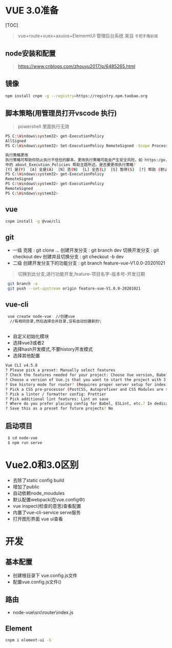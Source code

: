 # VUE 3.0准备
[TOC]
> vue+route+vuex+axuios+ElememtUI 管理后台系统
> 来自 `手把手撸前端`

## node安装和配置
>https://www.cnblogs.com/zhouyu2017/p/6485265.html

## 镜像
```bash
npm install cnpm -g --registry=https://registry.npm.taobao.org
```
## 脚本策略(用管理员打开vscode 执行)
> powershell 里面执行无效 
```bash
PS C:\Windows\system32> get-ExecutionPolicy
AllSigned
PS C:\Windows\system32> Set-ExecutionPolicy RemoteSigned -Scope Process

执行策略更改
执行策略可帮助你防止执行不信任的脚本。更改执行策略可能会产生安全风险，如 https:/go.microsoft.com/fwlink/?LinkID=135170
中的 about_Execution_Policies 帮助主题所述。是否要更改执行策略?
[Y] 是(Y)  [A] 全是(A)  [N] 否(N)  [L] 全否(L)  [S] 暂停(S)  [?] 帮助 (默认值为“N”): A
PS C:\Windows\system32> get-ExecutionPolicy
RemoteSigned
PS C:\Windows\system32> get-ExecutionPolicy
RemoteSigned
PS C:\Windows\system32>
```

## vue
```bash
cnpm install -g @vue/cli

```

## git
+ 一级
 克隆 : git clone ...
 创建开发分支 : git branch  dev
 切换开发分支 : git checkout  dev
 创建并且切换分支 : git checkout -b  dev
+ 二级
 创建开发分支下的功能分支 : git branch  feature-vue-V1.0.0-20201021
 >切换到此分支,进行功能开发,feature-项目名字-版本号-开发日期
  
```bash
 git branch -a
 git push --set-upstream origin feature-vue-V1.0.0-20201021
```

## vue-cli 
```bash
 vue create node-vue  //创建vue 
  //有相同目录,然后选择合并目录,没有自动创建新的\
  
```
+  自定义初始化模块
+  选择vue3或者2
+  选择hash开发模式,不要history开发模式
+  选择其他配置
```bash
Vue CLI v4.5.8
? Please pick a preset: Manually select features
? Check the features needed for your project: Choose Vue version, Babel, Router, Vuex, CSS Pre-processors, Linter
? Choose a version of Vue.js that you want to start the project with 3.x (Preview)
? Use history mode for router? (Requires proper server setup for index fallback in production) No
? Pick a CSS pre-processor (PostCSS, Autoprefixer and CSS Modules are supported by default): Sass/SCSS (with node-sass)
? Pick a linter / formatter config: Prettier
? Pick additional lint features: Lint on save
? Where do you prefer placing config for Babel, ESLint, etc.? In dedicated config files
? Save this as a preset for future projects? No

```
## 启动项目
```bash
 $ cd node-vue
 $ npm run serve
```
# Vue2.0和3.0区别
+ 去除了static config build
+ 增加了public
+ 自动依赖node_moudules
+ 默认配置webpack(在vue.config中)
+ vue inspect(检查的意思)查看配置
+ 内置了vue-cli-service serve服务
+ 打开图形界面 vue ui查看

# 开发
## 基本配置
+ 创建根目录下 vue.config.js文件
+ 配置vue.config.js文件()
## 路由
+ node-vue\src\router\index.js

## Element
```bash
cnpm i element-ui -S
```